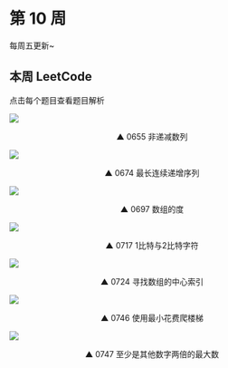# 第 10 周

每周五更新~



## 本周 LeetCode

点击每个题目查看题目解析

[![](https://w3fun-1253290453.cos.ap-chengdu.myqcloud.com/cattle/solution/easy/0655-non-decreasing-array.png)](/solution/easy/0655-non-decreasing-array.html)

<div style="text-align: center">▲ 0655 非递减数列</div>


[![](https://w3fun-1253290453.cos.ap-chengdu.myqcloud.com/cattle/solution/easy/0674-longest-continuous-increasing-subsequence.png)](/solution/easy/0674-longest-continuous-increasing-subsequence.html)

<div style="text-align: center">▲ 0674 最长连续递增序列</div>


[![](https://w3fun-1253290453.cos.ap-chengdu.myqcloud.com/cattle/solution/easy/0697-degree-of-an-array.png)](/solution/easy/0697-degree-of-an-array.html)

<div style="text-align: center">▲ 0697 数组的度</div>


[![](https://w3fun-1253290453.cos.ap-chengdu.myqcloud.com/cattle/solution/easy/0717-1-bit-and-2-bit-characters.png)](/solution/easy/0717-1-bit-and-2-bit-characters.html)

<div style="text-align: center">▲ 0717 1比特与2比特字符</div>


[![](https://w3fun-1253290453.cos.ap-chengdu.myqcloud.com/cattle/solution/easy/0724-find-pivot-index.png)](/solution/easy/0724-find-pivot-index.html)

<div style="text-align: center">▲ 0724 寻找数组的中心索引</div>


[![](https://w3fun-1253290453.cos.ap-chengdu.myqcloud.com/cattle/solution/easy/0746-min-cost-climbing-stairs.png)](/solution/easy/0746-min-cost-climbing-stairs.html)

<div style="text-align: center">▲ 0746 使用最小花费爬楼梯</div>


[![](https://w3fun-1253290453.cos.ap-chengdu.myqcloud.com/cattle/solution/easy/0747-largest-number-at-least-twice-of-others.png)](/solution/easy/0747-largest-number-at-least-twice-of-others.html)

<div style="text-align: center">▲ 0747 至少是其他数字两倍的最大数​</div>



